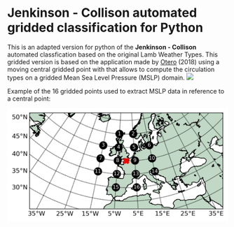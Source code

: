 # Jenkinson - Collison automated gridded classification for Python
This is an adapted version for python of the __Jenkinson - Collison__ automated classfication based on the original Lamb Weather Types. This gridded version is based on the application made by [Otero](https://link.springer.com/article/10.1007/s00382-017-3705-y) (2018) using a moving central gridded point with  that allows to compute the circulation types on a gridded Mean Sea Level Pressure (MSLP) domain.
![](https://github.com/PedroLormendez/JK-Classification-Beta/blob/main/figs/globe.png)

Example of the 16 gridded points used to extract MSLP data in reference to a central point:

![](https://github.com/PedroLormendez/JK-Classification-Beta/blob/main/figs/Gridpoints.gif)
